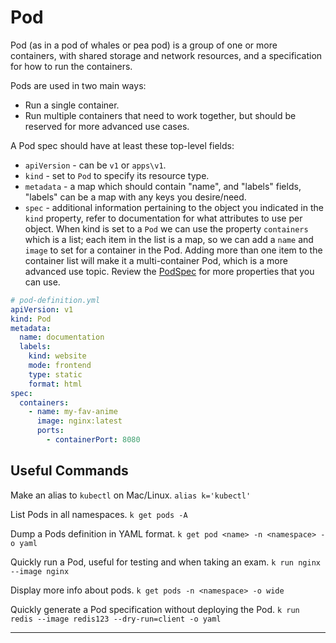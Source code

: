 # Pod

Pod (as in a pod of whales or pea pod) is a group of one or more containers,
with shared storage and network resources, and a specification for how to run
the containers.

Pods are used in two main ways:
* Run a single container.
* Run multiple containers that need to work together, but should be reserved
  for more advanced use cases.

A Pod spec should have at least these top-level fields:
* `apiVersion` - can be `v1` or `apps\v1`.
* `kind` - set to `Pod` to specify its resource type.
* `metadata` - a map which should contain "name", and "labels" fields,
  "labels" can be a map with any keys you desire/need.
* `spec` - additional information pertaining to the object you indicated in
  the `kind` property, refer to documentation for what attributes to use per
  object. When kind is set to a `Pod` we can use the property `containers`
  which is a list; each item in the list is a map, so we can add a
  `name` and `image` to set for a container in the Pod. Adding more than one
  item to the container list will make it a multi-container Pod, which is a more
  advanced use topic. Review the [PodSpec] for more properties that you can use.

```yaml
# pod-definition.yml
apiVersion: v1
kind: Pod
metadata:
  name: documentation
  labels:
    kind: website
    mode: frontend
    type: static
    format: html
spec:
  containers:
    - name: my-fav-anime
      image: nginx:latest
      ports:
        - containerPort: 8080
```

## Useful Commands

Make an alias to `kubectl` on Mac/Linux.
`alias k='kubectl'`

List Pods in all namespaces.
`k get pods -A`

Dump a Pods definition in YAML format.
`k get pod <name> -n <namespace> -o yaml`

Quickly run a Pod, useful for testing and when taking an exam.
`k run nginx --image nginx`

Display more info about pods.
`k get pods -n <namespace> -o wide`

Quickly generate a Pod specification without deploying the Pod.
`k run redis --image redis123 --dry-run=client -o yaml`

---

[PodSpec]: https://kubernetes.io/docs/reference/kubernetes-api/workload-resources/pod-v1/#PodSpec
